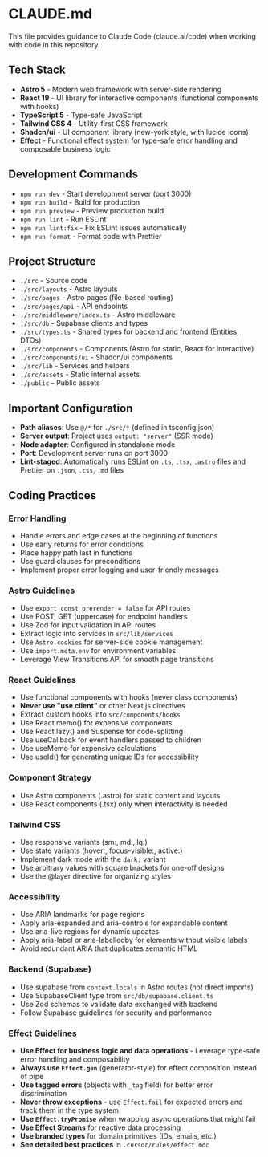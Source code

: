# CLAUDE.md

This file provides guidance to Claude Code (claude.ai/code) when working with code in this repository.

## Tech Stack

- **Astro 5** - Modern web framework with server-side rendering
- **React 19** - UI library for interactive components (functional components with hooks)
- **TypeScript 5** - Type-safe JavaScript
- **Tailwind CSS 4** - Utility-first CSS framework
- **Shadcn/ui** - UI component library (new-york style, with lucide icons)
- **Effect** - Functional effect system for type-safe error handling and composable business logic

## Development Commands

- `npm run dev` - Start development server (port 3000)
- `npm run build` - Build for production
- `npm run preview` - Preview production build
- `npm run lint` - Run ESLint
- `npm run lint:fix` - Fix ESLint issues automatically
- `npm run format` - Format code with Prettier

## Project Structure

- `./src` - Source code
- `./src/layouts` - Astro layouts
- `./src/pages` - Astro pages (file-based routing)
- `./src/pages/api` - API endpoints
- `./src/middleware/index.ts` - Astro middleware
- `./src/db` - Supabase clients and types
- `./src/types.ts` - Shared types for backend and frontend (Entities, DTOs)
- `./src/components` - Components (Astro for static, React for interactive)
- `./src/components/ui` - Shadcn/ui components
- `./src/lib` - Services and helpers
- `./src/assets` - Static internal assets
- `./public` - Public assets

## Important Configuration

- **Path aliases**: Use `@/*` for `./src/*` (defined in tsconfig.json)
- **Server output**: Project uses `output: "server"` (SSR mode)
- **Node adapter**: Configured in standalone mode
- **Port**: Development server runs on port 3000
- **Lint-staged**: Automatically runs ESLint on `.ts`, `.tsx`, `.astro` files and Prettier on `.json`, `.css`, `.md` files

## Coding Practices

### Error Handling

- Handle errors and edge cases at the beginning of functions
- Use early returns for error conditions
- Place happy path last in functions
- Use guard clauses for preconditions
- Implement proper error logging and user-friendly messages

### Astro Guidelines

- Use `export const prerender = false` for API routes
- Use POST, GET (uppercase) for endpoint handlers
- Use Zod for input validation in API routes
- Extract logic into services in `src/lib/services`
- Use `Astro.cookies` for server-side cookie management
- Use `import.meta.env` for environment variables
- Leverage View Transitions API for smooth page transitions

### React Guidelines

- Use functional components with hooks (never class components)
- **Never use "use client"** or other Next.js directives
- Extract custom hooks into `src/components/hooks`
- Use React.memo() for expensive components
- Use React.lazy() and Suspense for code-splitting
- Use useCallback for event handlers passed to children
- Use useMemo for expensive calculations
- Use useId() for generating unique IDs for accessibility

### Component Strategy

- Use Astro components (.astro) for static content and layouts
- Use React components (.tsx) only when interactivity is needed

### Tailwind CSS

- Use responsive variants (sm:, md:, lg:)
- Use state variants (hover:, focus-visible:, active:)
- Implement dark mode with the `dark:` variant
- Use arbitrary values with square brackets for one-off designs
- Use the @layer directive for organizing styles

### Accessibility

- Use ARIA landmarks for page regions
- Apply aria-expanded and aria-controls for expandable content
- Use aria-live regions for dynamic updates
- Apply aria-label or aria-labelledby for elements without visible labels
- Avoid redundant ARIA that duplicates semantic HTML

### Backend (Supabase)

- Use supabase from `context.locals` in Astro routes (not direct imports)
- Use SupabaseClient type from `src/db/supabase.client.ts`
- Use Zod schemas to validate data exchanged with backend
- Follow Supabase guidelines for security and performance

### Effect Guidelines

- **Use Effect for business logic and data operations** - Leverage type-safe error handling and composability
- **Always use `Effect.gen`** (generator-style) for effect composition instead of pipe
- **Use tagged errors** (objects with `_tag` field) for better error discrimination
- **Never throw exceptions** - use `Effect.fail` for expected errors and track them in the type system
- **Use `Effect.tryPromise`** when wrapping async operations that might fail
- **Use Effect Streams** for reactive data processing
- **Use branded types** for domain primitives (IDs, emails, etc.)
- **See detailed best practices** in `.cursor/rules/effect.mdc`
